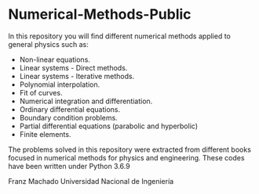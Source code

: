 # Numerical-Methods-Public

In this repository you will find different numerical methods applied to general physics such as:

* Non-linear equations.
* Linear systems - Direct methods.
* Linear systems - Iterative methods.
* Polynomial interpolation.
* Fit of curves.
* Numerical integration and differentiation.
* Ordinary differential equations.
* Boundary condition problems.
* Partial differential equations (parabolic and hyperbolic)
* Finite elements.

The problems solved in this repository were extracted from different books focused in numerical methods for physics and engineering.
These codes have been written under Python 3.6.9

Franz Machado
Universidad Nacional de Ingeniería
